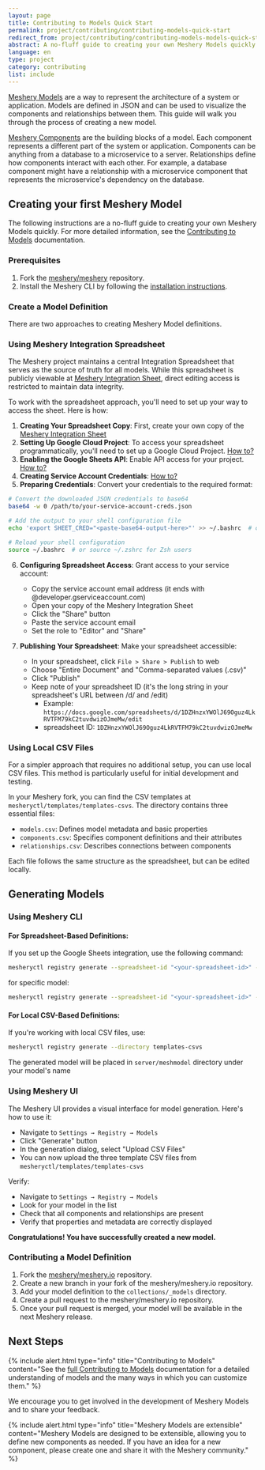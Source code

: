 ```yaml
---
layout: page
title: Contributing to Models Quick Start
permalink: project/contributing/contributing-models-quick-start
redirect_from: project/contributing/contributing-models-models-quick-start/
abstract: A no-fluff guide to creating your own Meshery Models quickly.
language: en
type: project
category: contributing
list: include
---
```


[Meshery Models](/concepts/logical/models) are a way to represent the architecture of a system or application. Models are defined in JSON and can be used to visualize the components and relationships between them. This guide will walk you through the process of creating a new model.

[Meshery Components](/concepts/logical/components) are the building blocks of a model. Each component represents a different part of the system or application. Components can be anything from a database to a microservice to a server. Relationships define how components interact with each other. For example, a database component might have a relationship with a microservice component that represents the microservice's dependency on the database.

## Creating your first Meshery Model

The following instructions are a no-fluff guide to creating your own Meshery Models quickly. For more detailed information, see the [Contributing to Models](/project/contributing/contributing-models) documentation.

### Prerequisites

1. Fork the [meshery/meshery](https://github.com/meshery/meshery) repository.
2. Install the Meshery CLI by following the [installation instructions](https://docs.meshery.io/installation/).

### Create a Model Definition

There are two approaches to creating Meshery Model definitions.

### Using Meshery Integration Spreadsheet

The Meshery project maintains a central Integration Spreadsheet that serves as the source of truth for all models. While this spreadsheet is publicly viewable at [Meshery Integration Sheet](https://docs.google.com/spreadsheets/d/1DZHnzxYWOlJ69Oguz4LkRVTFM79kC2tuvdwizOJmeMw), direct editing access is restricted to maintain data integrity.

To work with the spreadsheet approach, you'll need to set up your way to access the sheet. Here is how:

1.  **Creating Your Spreadsheet Copy**: First, create your own copy of the [Meshery Integration Sheet](https://docs.google.com/spreadsheets/d/1DZHnzxYWOlJ69Oguz4LkRVTFM79kC2tuvdwizOJmeMw)
2.  **Setting Up Google Cloud Project**: To access your spreadsheet programmatically, you'll need to set up a Google Cloud Project. [How to?](https://developers.google.com/workspace/guides/create-project)
3.  **Enabling the Google Sheets API**: Enable API access for your project. [How to?](https://support.google.com/googleapi/answer/6158841)
4.  **Creating Service Account Credentials**: [How to?](https://developers.google.com/workspace/guides/create-credentials#create_credentials_for_a_service_account)
5. **Preparing Credentials**: Convert your credentials to the required format:

```bash
# Convert the downloaded JSON credentials to base64
base64 -w 0 /path/to/your-service-account-creds.json

# Add the output to your shell configuration file
echo 'export SHEET_CRED="<paste-base64-output-here>"' >> ~/.bashrc  # or ~/.zshrc for Zsh users

# Reload your shell configuration
source ~/.bashrc  # or source ~/.zshrc for Zsh users
```

6. **Configuring Spreadsheet Access**: Grant access to your service account:

    -   Copy the service account email address (it ends with @developer.gserviceaccount.com)
    -   Open your copy of the Meshery Integration Sheet
    -   Click the "Share" button
    -   Paste the service account email
    -   Set the role to "Editor" and "Share"
7. **Publishing Your Spreadsheet**: Make your spreadsheet accessible:

    -   In your spreadsheet, click `File > Share > Publish` to web
    -   Choose "Entire Document" and "Comma-separated values (.csv)"
    -   Click "Publish"
    -   Keep note of your spreadsheet ID (it's the long string in your spreadsheet's URL between /d/ and /edit)
	    - Example: `https://docs.google.com/spreadsheets/d/1DZHnzxYWOlJ69Oguz4LkRVTFM79kC2tuvdwizOJmeMw/edit`
	    - spreadsheet ID: `1DZHnzxYWOlJ69Oguz4LkRVTFM79kC2tuvdwizOJmeMw`

### Using Local CSV Files

For a simpler approach that requires no additional setup, you can use local CSV files. This method is particularly useful for initial development and testing.

In your Meshery fork, you can find the CSV templates at `mesheryctl/templates/templates-csvs`. The directory contains three essential files:

-   `models.csv`: Defines model metadata and basic properties
-   `components.csv`: Specifies component definitions and their attributes
-   `relationships.csv`: Describes connections between components

Each file follows the same structure as the spreadsheet, but can be edited locally.

## Generating Models

### Using Meshery CLI

#### For Spreadsheet-Based Definitions:

If you set up the Google Sheets integration, use the following command:

```bash
mesheryctl registry generate --spreadsheet-id "<your-spreadsheet-id>" --spreadsheet-cred $SHEET_CRED
```

for specific model:

```bash
mesheryctl registry generate --spreadsheet-id "<your-spreadsheet-id>" --spreadsheet-cred $SHEET_CRED --model "<model-name-in-csv"
```

#### For Local CSV-Based Definitions:

If you're working with local CSV files, use:

```bash
mesheryctl registry generate --directory templates-csvs
```

The generated model will be placed in `server/meshmodel` directory under your model's name

### Using Meshery UI

The Meshery UI provides a visual interface for model generation. Here's how to use it:

-   Navigate to `Settings → Registry → Models`
-   Click "Generate" button
- In the generation dialog, select "Upload CSV Files"
-   You can now upload the three template CSV files from `mesheryctl/templates/templates-csvs`

Verify:

-   Navigate to `Settings → Registry → Models`
-   Look for your model in the list
-   Check that all components and relationships are present
-   Verify that properties and metadata are correctly displayed

**Congratulations! You have successfully created a new model.**

### Contributing a Model Definition

1. Fork the [meshery/meshery.io](https://github.com/meshery/meshery.io) repository.
1. Create a new branch in your fork of the meshery/meshery.io repository.
1. Add your model definition to the `collections/_models` directory.
1. Create a pull request to the meshery/meshery.io repository.
1. Once your pull request is merged, your model will be available in the next Meshery release.

## Next Steps

{% include alert.html type="info" title="Contributing to Models" content="See the <a href='/project/contributing/contributing-models'>full Contributing to Models</a> documentation for a detailed understanding of models and the many ways in which you can customize them." %}

We encourage you to get involved in the development of Meshery Models and to share your feedback.

{% include alert.html type="info" title="Meshery Models are extensible" content="Meshery Models are designed to be extensible, allowing you to define new components as needed. If you have an idea for a new component, please create one and share it with the Meshery community." %}
